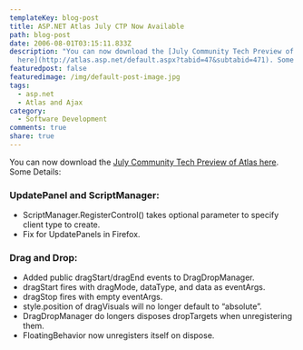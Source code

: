 ```yaml
---
templateKey: blog-post
title: ASP.NET Atlas July CTP Now Available
path: blog-post
date: 2006-08-01T03:15:11.833Z
description: "You can now download the [July Community Tech Preview of Atlas
  here](http://atlas.asp.net/default.aspx?tabid=47&subtabid=471). Some Details:"
featuredpost: false
featuredimage: /img/default-post-image.jpg
tags:
  - asp.net
  - Atlas and Ajax
category:
  - Software Development
comments: true
share: true
---
```

<!--StartFragment-->

You can now download the [July Community Tech Preview of Atlas here](http://atlas.asp.net/default.aspx?tabid=47&subtabid=471). Some Details:

### UpdatePanel and ScriptManager:

* ScriptManager.RegisterControl() takes optional parameter to specify client type to create.
* Fix for UpdatePanels in Firefox.

### Drag and Drop:

* Added public dragStart/dragEnd events to DragDropManager.
* dragStart fires with dragMode, dataType, and data as eventArgs.
* dragStop fires with empty eventArgs.
* style.position of dragVisuals will no longer default to “absolute”.
* DragDropManager do longers disposes dropTargets when unregistering them.
* FloatingBehavior now unregisters itself on dispose.

<!--EndFragment-->